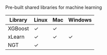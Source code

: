 Pre-built shared libraries for machine learning

Library | Linux | Mac | Windows
--- | --- | --- | ---
XGBoost | ✓ | ✓ |
xLearn | ✓ | ✓ | ✓
NGT | ✓ | |
